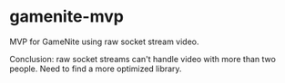 # gamenite-mvp

MVP for GameNite using raw socket stream video.

Conclusion: raw socket streams can't handle video with more than two people. Need to find a more optimized library.
